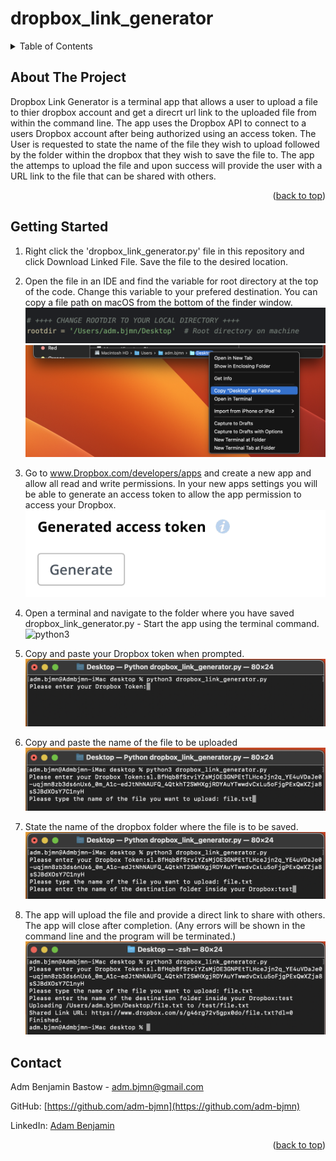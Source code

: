 # dropbox_link_generator



<details>
  <summary>Table of Contents</summary>
  <ol>
    <li>
      <a href="#about-the-project">About The Project</a>
    </li>
    <li>
      <a href="#getting-started">Quick Guide</a>
    </li>
    <li>
      <a href="#contact">Contact</a>
    </li>
  </ol>
</details>
    
## About The Project

Dropbox Link Generator is a terminal app that allows a user to upload a file to thier dropbox account and get a direcrt url link to the uploaded file from within the command line.
The app uses the Dropbox API to connect to a users Dropbox account after being authorized using an access token.
The User is requested to state the name of the file they wish to upload followed by the folder within the dropbox that they wish to save the file to.
The app the attemps to upload the file and upon success will provide the user with a URL link to the file that can be shared with others.

<p align="right">(<a href="#top">back to top</a>)</p>


## Getting Started

1. Right click the 'dropbox_link_generator.py' file in this repository and click Download Linked File.
Save the file to the desired location.

2. Open the file in an IDE and find the variable for root directory at the top of the code. Change this variable to your prefered destination. You can copy a file path on macOS from the bottom of the finder window.
![RootDir](media/rootdir.jpg?raw=true "Root Directory")
![path](media/path.jpg?raw=true "path")

3. Go to www.Dropbox.com/developers/apps and create a new app and allow all read and write permissions. In your new apps settings you will be able to generate an access token to allow the app permission to access your Dropbox.
![token](media/token.jpg?raw=true "token")

4. Open a terminal and navigate to the folder where you have saved dropbox_link_generator.py - Start the app using the terminal command.
![python3](media/python3.jpg?raw=true "python3") 

5. Copy and paste your Dropbox token when prompted.
![token_paste](media/token_paste.jpg?raw=true "token_paste") 

7. Copy and paste the name of the file to be uploaded
![file](media/file.jpg?raw=true "file")

7. State the name of the dropbox folder where the file is to be saved. 
![folder](media/folder.jpg?raw=true "folder")

8. The app will upload the file and provide a direct link to share with others. The app will close after completion.
(Any errors will be shown in the command line and the program will be terminated.)
![complete](media/complete.jpg?raw=true "complete")



## Contact

Adm Benjamin Bastow - adm.bjmn@gmail.com

GitHub: [https://github.com/adm-bjmn](https://github.com/adm-bjmn)

LinkedIn: [Adam Benjamin](https://www.linkedin.com/in/adam-benjamin-81273a251/)

<p align="right">(<a href="#top">back to top</a>)</p>
